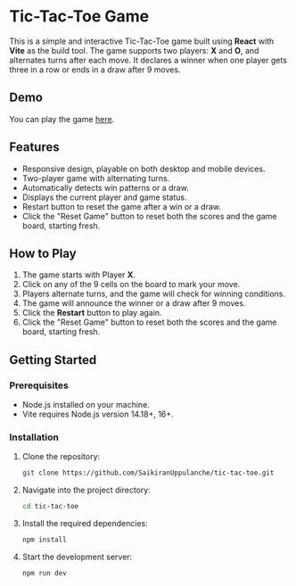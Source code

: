 # Tic-Tac-Toe Game

This is a simple and interactive Tic-Tac-Toe game built using **React** with **Vite** as the build tool. The game supports two players: **X** and **O**, and alternates turns after each move. It declares a winner when one player gets three in a row or ends in a draw after 9 moves.

## Demo

You can play the game [here](https://tictactoeofsai.netlify.app/).

## Features

- Responsive design, playable on both desktop and mobile devices.
- Two-player game with alternating turns.
- Automatically detects win patterns or a draw.
- Displays the current player and game status.
- Restart button to reset the game after a win or a draw.
- Click the "Reset Game" button to reset both the scores and the game board, starting fresh.

## How to Play

1. The game starts with Player **X**.
2. Click on any of the 9 cells on the board to mark your move.
3. Players alternate turns, and the game will check for winning conditions.
4. The game will announce the winner or a draw after 9 moves.
5. Click the **Restart** button to play again.
6. Click the "Reset Game" button to reset both the scores and the game board, starting fresh.

## Getting Started

### Prerequisites

- Node.js installed on your machine.
- Vite requires Node.js version 14.18+, 16+.

### Installation

1. Clone the repository:

   ```bash
   git clone https://github.com/SaikiranUppulanche/tic-tac-toe.git

   ```

2. Navigate into the project directory:
   ```bash
   cd tic-tac-toe
   ```
3. Install the required dependencies:
   ```bash
   npm install
   ```
4. Start the development server:
   ```bash
   npm run dev
   ```
